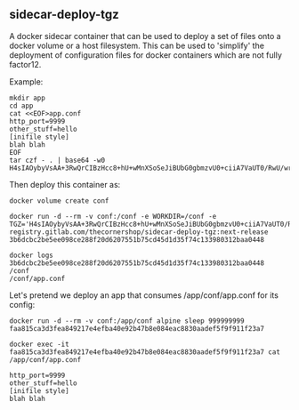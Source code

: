 ## sidecar-deploy-tgz

A docker sidecar container that can be used to deploy a set of files onto a docker volume or a host filesystem.
This can be used to 'simplify' the deployment of configuration files for docker
containers which are not fully factor12.

Example:

    mkdir app
    cd app
    cat <<EOF>app.conf
    http_port=9999
    other_stuff=hello
    [inifile style]
    blah blah
    EOF
    tar czf - . | base64 -w0
    H4sIAOybyVsAA+3RwQrCIBzHcc8+hU+wMnXSoSeJiBUbG0gbmzvU0+ciiA7VaUT0/RwU/wr+4JctxOyWiXcu7Sa3ejWdtXf6Nr8T2ph8ZbTzNk9z760Wys0fTYhxiEWvlCguY3j37tP9j8oWRddlx/ZUzffHVHBu7ev+vX3uX2vjU//L+SI9/Hn/dYzdvmv7uFknso112e+HOFbVpi5DaOW2OTVVE0o1xHMod/IQilpNi5Tfzg4AAAAAAAAAAAAAAAD8uysMTwe1ACgAAA==

Then deploy this container as:

    docker volume create conf

    docker run -d --rm -v conf:/conf -e WORKDIR=/conf -e TGZ='H4sIAOybyVsAA+3RwQrCIBzHcc8+hU+wMnXSoSeJiBUbG0gbmzvU0+ciiA7VaUT0/RwU/wr+4JctxOyWiXcu7Sa3ejWdtXf6Nr8T2ph8ZbTzNk9z760Wys0fTYhxiEWvlCguY3j37tP9j8oWRddlx/ZUzffHVHBu7ev+vX3uX2vjU//L+SI9/Hn/dYzdvmv7uFknso112e+HOFbVpi5DaOW2OTVVE0o1xHMod/IQilpNi5Tfzg4AAAAAAAAAAAAAAAD8uysMTwe1ACgAAA==' registry.gitlab.com/thecornershop/sidecar-deploy-tgz:next-release
    3b6dcbc2be5ee098ce288f20d6207551b75cd45d1d35f74c133980312baa0448

    docker logs 3b6dcbc2be5ee098ce288f20d6207551b75cd45d1d35f74c133980312baa0448
    /conf
    /conf/app.conf

Let's pretend we deploy an app that consumes /app/conf/app.conf for its config:

    docker run -d --rm -v conf:/app/conf alpine sleep 999999999
    faa815ca3d3fea849217e4efba40e92b47b8e084eac8830aadef5f9f911f23a7

    docker exec -it faa815ca3d3fea849217e4efba40e92b47b8e084eac8830aadef5f9f911f23a7 cat /app/conf/app.conf

    http_port=9999
    other_stuff=hello
    [inifile style]
    blah blah
